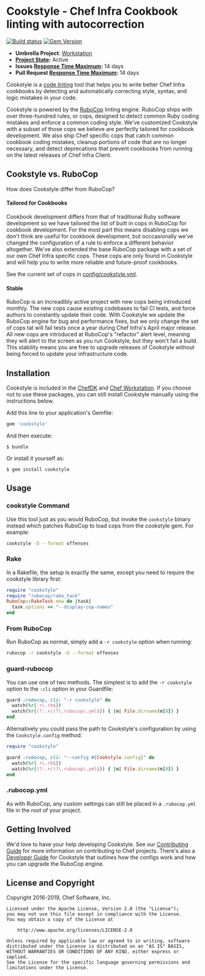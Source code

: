 # Cookstyle - Chef Infra Cookbook linting with autocorrection

[![Build status](https://badge.buildkite.com/c086ffe05e32e4d61282b91ead96b3721590a59ed4360cf7ac.svg?branch=master)](https://buildkite.com/chef-oss/chef-cookstyle-master-verify)
[![Gem Version](https://badge.fury.io/rb/cookstyle.svg)](https://badge.fury.io/rb/cookstyle)

* **Umbrella Project**: [Workstation](https://github.com/chef/chef-oss-practices/blob/master/projects/chef-workstation.md)
* **[Project State](https://github.com/chef/chef-oss-practices/blob/master/repo-management/repo-states.md):** Active
* **Issues [Response Time Maximum](https://github.com/chef/chef-oss-practices/blob/master/repo-management/repo-states.md):** 14 days
* **Pull Request [Response Time Maximum](https://github.com/chef/chef-oss-practices/blob/master/repo-management/repo-states.md):** 14 days

Cookstyle is a [code linting](https://en.wikipedia.org/wiki/Lint_%28software%29) tool that helps you to write better Chef Infra cookbooks by detecting and automatically correcting style, syntax, and logic mistakes in your code.

Cookstyle is powered by the [RuboCop](http://www.rubocop.org) linting engine. RuboCop ships with over three-hundred rules, or cops, designed to detect common Ruby coding mistakes and enforce a common coding style. We've customized Cookstyle with a subset of those cops we believe are perfectly tailored for cookbook development. We also ship Chef specific cops that catch common cookbook coding mistakes, cleanup portions of code that are no longer necessary, and detect deprecations that prevent cookbooks from running on the latest releases of Chef Infra Client.

## Cookstyle vs. RuboCop

How does Cookstyle differ from RuboCop?

#### Tailored for Cookbooks

Cookbook development differs from that of traditional Ruby software development so we have tailored the list of built in cops in RuboCop for cookbook development. For the most part this means disabling cops we don't think are useful for cookbook development, but occcasionally we've changed the configuration of a rule to enforce a different behavior altogether. We've also extended the base RuboCop package with a set of our own Chef Infra specific cops. These cops are only found in Cookstyle and will help you to write more reliable and future-proof cookbooks.

See the current set of cops in [config/cookstyle.yml](https://github.com/chef/cookstyle/blob/master/config/cookstyle.yml).

#### Stable

RuboCop is an increadibly active project with new cops being introduced monthly. The new cops cause existing codebases to fail CI tests, and force authors to constantly update their code. With Cookstyle we update the RuboCop engine for bug and performance fixes, but we only change the set of cops tat will fail tests once a year during Chef Infra's April major release. All new cops are introduced at RuboCop's "refactor" alert level, meaning they will alert to the screen as you run Cookstyle, but they won't fail a build. This stability means you are free to upgrade releases of Cookstyle without being forced to update your infrastructure code.

## Installation

Cookstyle is included in the [ChefDK](https://downloads.chef.io/chefdk) and [Chef Workstation](https://downloads.chef.io/chef-workstation/). If you choose not to use these packages, you can still install Cookstyle manually using the instructions below.

Add this line to your application's Gemfile:

```ruby
gem 'cookstyle'
```

And then execute:

```
$ bundle
```

Or install it yourself as:

```
$ gem install cookstyle
```

## Usage

### cookstyle Command

Use this tool just as you would RuboCop, but invoke the `cookstyle` binary instead which patches RuboCop to load cops from the cookstyle gem. For example:

```sh
cookstyle -D --format offenses
```

### Rake

In a Rakefile, the setup is exactly the same, except you need to require the cookstyle library first:

```ruby
require "cookstyle"
require "rubocop/rake_task"
RuboCop::RakeTask.new do |task|
  task.options << "--display-cop-names"
end
```

### From RuboCop

Run RuboCop as normal, simply add a `-r cookstyle` option when running:

```sh
rubocop -r cookstyle -D --format offenses
```

### guard-rubocop

You can use one of two methods. The simplest is to add the `-r cookstyle` option to the `:cli` option in your Guardfile:

```ruby
guard :rubocop, cli: "-r cookstyle" do
  watch(%r{.+\.rb$})
  watch(%r{(?:.+/)?\.rubocop\.yml$}) { |m| File.dirname(m[0]) }
end
```

Alternatively you could pass the path to Cookstyle's configuration by using the `Cookstyle.config` method:

```ruby
require "cookstyle"

guard :rubocop, cli: "--config #{Cookstyle.config}" do
  watch(%r{.+\.rb$})
  watch(%r{(?:.+/)?\.rubocop\.yml$}) { |m| File.dirname(m[0]) }
end
```

### .rubocop.yml

As with RuboCop, any custom settings can still be placed in a `.rubocop.yml` file in the root of your project.

## Getting Involved

We'd love to have your help developing Cookstyle. See our [Contributing Guide](https://github.com/chef/chef/blob/master/CONTRIBUTING.md) for more information on contributing to Chef projects. There's also a [Developer Guide](./DEVELOPER_GUIDE.md) for Cookstyle that outlines how the configs work and how you can upgrade the RuboCop engine.

## License and Copyright

Copyright 2016-2019, Chef Software, Inc.

```
Licensed under the Apache License, Version 2.0 (the "License");
you may not use this file except in compliance with the License.
You may obtain a copy of the License at

    http://www.apache.org/licenses/LICENSE-2.0

Unless required by applicable law or agreed to in writing, software
distributed under the License is distributed on an "AS IS" BASIS,
WITHOUT WARRANTIES OR CONDITIONS OF ANY KIND, either express or implied.
See the License for the specific language governing permissions and
limitations under the License.
```
